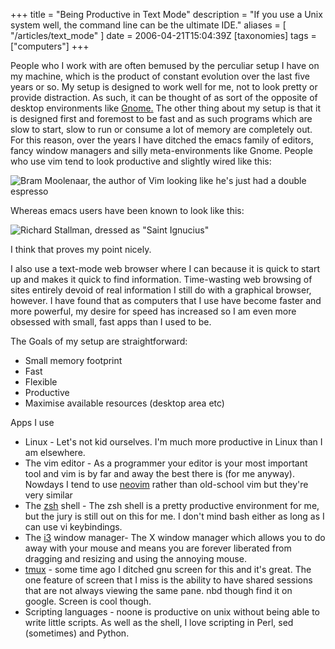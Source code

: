 +++
title = "Being Productive in Text Mode"
description = "If you use a Unix system well, the command line can be the ultimate IDE."
aliases = [ "/articles/text_mode" ]
date = 2006-04-21T15:04:39Z
[taxonomies]
tags = ["computers"]
+++


People who I work with are often bemused by the perculiar setup I have
on my machine, which is the product of constant evolution over the last
five years or so. My setup is designed to work well for me, not to look
pretty or provide distraction. As such, it can be thought of as sort of
the opposite of desktop environments like [Gnome.][5] The other thing
about my setup is that it is designed first and foremost to be fast and
as such programs which are slow to start, slow to run or consume a lot
of memory are completely out. For this reason, over the years I have
ditched the emacs family of editors, fancy window managers and silly
meta-environments like Gnome. People who use vim tend to look
productive and slightly wired like this:

![Bram Moolenaar, the author of Vim looking like he's  just had a double espresso][6]

Whereas emacs users have been known to look like this:

![Richard Stallman, dressed as "Saint Ignucius"][7]

I think that proves my point nicely.

I also use a text-mode web browser where I can because it is quick to
start up and makes it quick to find information. Time-wasting web
browsing of sites entirely devoid of real information I still do with a
graphical browser, however. I have found that as computers that I use
have become faster and more powerful, my desire for speed has increased
so I am even more obsessed with small, fast apps than I used to be.

The Goals of my setup are straightforward:
* Small memory footprint
* Fast
* Flexible
* Productive
* Maximise available resources (desktop area etc)

Apps I use
* Linux - Let's not kid ourselves. I'm much more productive in Linux
than I am elsewhere.
* The vim editor - As a programmer your editor is your most important
tool and vim is by far and away the best there is (for me anyway). Nowdays I
tend to use [neovim][neovim] rather than old-school vim but
they're very similar
* The [zsh][zsh] shell - The zsh shell is a pretty productive environment
for me, but the jury is still out on this for me. I don't mind bash
either as long as I can use vi keybindings.
* The [i3][8] window manager- The X window manager which allows
you to do away with your mouse and means you are forever liberated
from dragging and resizing and using the annoying mouse.
* [tmux][9] - some time ago I ditched gnu screen for this and it's great.  The one
  feature of screen that I miss is the ability to have shared sessions that
  are not always viewing the same pane.  nbd though
find it on google. Screen is cool though.
* Scripting languages - noone is productive on unix without being
able to write little scripts. As well as the shell, I love
scripting in Perl, sed (sometimes) and Python.

[5]: https://www.gnome.org/
[6]: /static/images/kopk.jpg
[7]: /static/images/saintignucius.jpg
[8]: https://i3wm.org
[9]: https://github.com/tmux/tmux/wiki
[neovim]: https://neovim.io
[zsh]: https://www.zsh.org
